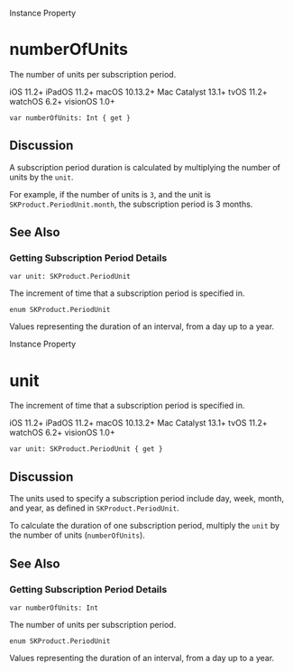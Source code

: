 Instance Property

# numberOfUnits

The number of units per subscription period.

iOS 11.2+  iPadOS 11.2+  macOS 10.13.2+  Mac Catalyst 13.1+  tvOS 11.2+
watchOS 6.2+  visionOS 1.0+

    
    
    var numberOfUnits: Int { get }

## Discussion

A subscription period duration is calculated by multiplying the number of
units by the `unit`.

For example, if the number of units is `3`, and the unit is
`SKProduct.PeriodUnit.month`, the subscription period is 3 months.

## See Also

### Getting Subscription Period Details

`var unit: SKProduct.PeriodUnit`

The increment of time that a subscription period is specified in.

`enum SKProduct.PeriodUnit`

Values representing the duration of an interval, from a day up to a year.

Instance Property

# unit

The increment of time that a subscription period is specified in.

iOS 11.2+  iPadOS 11.2+  macOS 10.13.2+  Mac Catalyst 13.1+  tvOS 11.2+
watchOS 6.2+  visionOS 1.0+

    
    
    var unit: SKProduct.PeriodUnit { get }

## Discussion

The units used to specify a subscription period include day, week, month, and
year, as defined in `SKProduct.PeriodUnit`.

To calculate the duration of one subscription period, multiply the `unit` by
the number of units (`numberOfUnits`).

## See Also

### Getting Subscription Period Details

`var numberOfUnits: Int`

The number of units per subscription period.

`enum SKProduct.PeriodUnit`

Values representing the duration of an interval, from a day up to a year.

